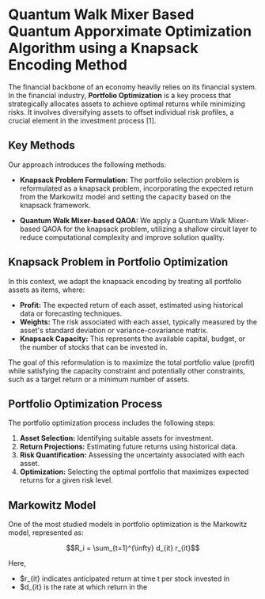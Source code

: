 # Quantum Walk Mixer Based Quantum Apporximate Optimization Algorithm using a Knapsack Encoding Method

The financial backbone of an economy heavily relies on its financial system. In the financial industry, **Portfolio Optimization** is a key process that strategically allocates assets to achieve optimal returns while minimizing risks. It involves diversifying assets to offset individual risk profiles, a crucial element in the investment process [1].

## Key Methods

Our approach introduces the following methods:

- **Knapsack Problem Formulation:** The portfolio selection problem is reformulated as a knapsack problem, incorporating the expected return from the Markowitz model and setting the capacity based on the knapsack framework.
  
- **Quantum Walk Mixer-based QAOA:** We apply a Quantum Walk Mixer-based QAOA for the knapsack problem, utilizing a shallow circuit layer to reduce computational complexity and improve solution quality.

## Knapsack Problem in Portfolio Optimization

In this context, we adapt the knapsack encoding by treating all portfolio assets as items, where:
- **Profit:** The expected return of each asset, estimated using historical data or forecasting techniques.
- **Weights:** The risk associated with each asset, typically measured by the asset's standard deviation or variance-covariance matrix.
- **Knapsack Capacity:** This represents the available capital, budget, or the number of stocks that can be invested in.

The goal of this reformulation is to maximize the total portfolio value (profit) while satisfying the capacity constraint and potentially other constraints, such as a target return or a minimum number of assets.

## Portfolio Optimization Process

The portfolio optimization process includes the following steps:

1. **Asset Selection:** Identifying suitable assets for investment.
2. **Return Projections:** Estimating future returns using historical data.
3. **Risk Quantification:** Assessing the uncertainty associated with each asset.
4. **Optimization:** Selecting the optimal portfolio that maximizes expected returns for a given risk level.

## Markowitz Model

One of the most studied models in portfolio optimization is the Markowitz model, represented as:


$$R_i = \sum_{t=1}^{\infty} d_{it} r_{it}$$

Here, 
- $r_{it} indicates anticipated return at time t  per stock invested in
- $d_{it} is the rate at which return in the
